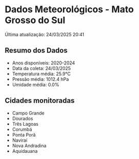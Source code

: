# Dados Meteorológicos - Mato Grosso do Sul

Última atualização: 24/03/2025 20:41

## Resumo dos Dados
- Anos disponíveis: 2020-2024
- Data da coleta: 24/03/2025
- Temperatura média: 25.9°C
- Pressão média: 1012.4 hPa
- Umidade média: 0.0%

## Cidades monitoradas
- Campo Grande
- Dourados
- Três Lagoas
- Corumbá
- Ponta Porã
- Naviraí
- Nova Andradina
- Aquidauana

